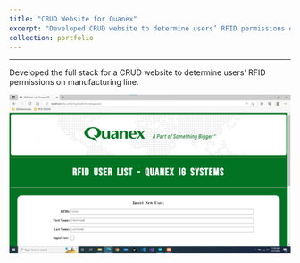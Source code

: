 ```yaml
---
title: "CRUD Website for Quanex"
excerpt: "Developed CRUD website to determine users’ RFID permissions on manufacturing line."
collection: portfolio
---
```


---

Developed the full stack for a CRUD website to determine users’ RFID permissions on manufacturing line.

![Quanex Website](/images/quanex-website.png)

